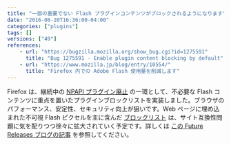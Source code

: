 ```yaml
---
title: "一部の重要でない Flash プラグインコンテンツがブロックされるようになります"
date: "2016-08-20T16:36:00-04:00"
categories: ["plugins"]
tags: []
versions: ["49"]
references:
    - url: "https://bugzilla.mozilla.org/show_bug.cgi?id=1275591"
      title: "Bug 1275591 - Enable plugin content blocking by default"
    - url: "https://www.mozilla.jp/blog/entry/10554/"
      title: "Firefox 内での Adobe Flash 使用量を削減します"
---
```

Firefox は、継続中の [NPAPI プラグイン廃止](https://www.fxsitecompat.com/ja/docs/2015/plug-in-support-will-be-dropped-by-the-end-of-2016-except-flash/) の一環として、不必要な Flash コンテンツに重点を置いたプラグインブロックリストを実装しました。ブラウザのパフォーマンス、安定性、セキュリティ向上が狙いです。Web ページに埋め込まれた不可視 Flash ピクセルを主に含んだ [ブロックリスト](https://github.com/mozilla-services/shavar-plugin-blocklist) は、サイト互換性問題に気を配りつつ徐々に拡大されていく予定です。詳しくは [この Future Releases ブログの記事](https://www.mozilla.jp/blog/entry/10554/) を参照してください。

